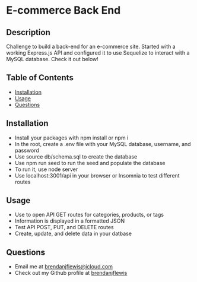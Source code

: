 # E-commerce Back End

## Description
Challenge to build a back-end for an e-commerce site. Started with a working Express.js API and configured it to use Sequelize to interact with a MySQL database. Check it out below!


## Table of Contents
* [Installation](#installation)
* [Usage](#usage)
* [Questions](#questions)

<a name="installation"></a>
## Installation

* Install your packages with npm install or npm i
* In the root, create a .env file with your MySQL database, username, and password
* Use source db/schema.sql to create the database
* Use npm run seed to run the seed and populate the database
* To run it, use node server 
* Use localhost:3001/api in your browser or Insomnia to test different routes

<a name="usage"></a>
## Usage

* Use to open API GET routes for categories, products, or tags
* Information is displayed in a formatted JSON
* Test API POST, PUT, and DELETE routes
* Create, update, and delete data in your datbase


<a name="questions"></a>
## Questions
* Email me at <a href= "mailto: brendanjflewis@icloud.com">brendanjflewis@icloud.com</a>
* Check out my Github profile at <a href= "https://www.github.com/brendanjflewis">brendanjflewis</a>